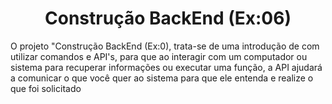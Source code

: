 <h1 align="center">Construção BackEnd (Ex:06)</h1>

<p>
O projeto "Construção BackEnd (Ex:0), trata-se de uma introdução de com utilizar comandos e API's, para que ao interagir com um computador ou sistema para recuperar informações ou executar uma função, 
a API ajudará a comunicar o que você quer ao sistema para que ele entenda e realize o que foi solicitado
</p>